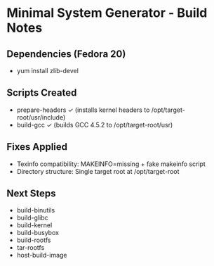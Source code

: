 # Minimal System Generator - Build Notes

## Dependencies (Fedora 20)
- yum install zlib-devel

## Scripts Created
- prepare-headers ✓ (installs kernel headers to /opt/target-root/usr/include)
- build-gcc ✓ (builds GCC 4.5.2 to /opt/target-root/usr)

## Fixes Applied
- Texinfo compatibility: MAKEINFO=missing + fake makeinfo script
- Directory structure: Single target root at /opt/target-root

## Next Steps
- build-binutils
- build-glibc 
- build-kernel
- build-busybox
- build-rootfs
- tar-rootfs
- host-build-image